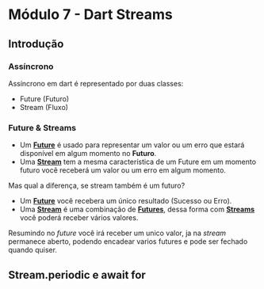 # Módulo 7 - Dart Streams

## Introdução

### Assíncrono
Assíncrono em dart é representado por duas classes:
  - Future (Futuro)
  - Stream (Fluxo)

### Future & Streams
- Um <ins>**Future**</ins> é usado para representar um valor ou um erro que estará disponível em algum momento no **Futuro**.
- Uma <ins>**Stream**</ins> tem a mesma característica de um Future em um momento futuro você receberá um valor ou um erro em algum momento.

Mas qual a diferença, se stream também é um futuro?
- Um <ins>**Future**</ins> você recebera um único resultado (Sucesso ou Erro).
- Uma <ins>**Stream**</ins> é uma combinação de <ins>**Futures**</ins>, dessa forma com <ins>**Streams**</ins> você poderá receber vários valores.

Resumindo no _future_ você irá receber um unico valor, ja na _stream_ permanece aberto, podendo encadear varios futures e pode ser fechado quando quiser.

## Stream.periodic e await for